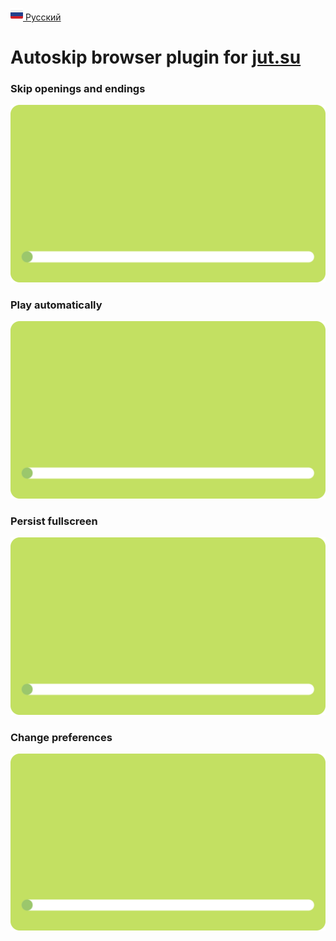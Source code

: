 [<img src="assets/ru.svg" alt="RU Flag" width="20"/> Русский](https://github.com/kerdl/jutsuper/blob/main/README-RU.md)


# Autoskip browser plugin for [jut.su](https://jut.su/)

### Skip openings and endings
<picture>
  <p align="left">
    <img src="assets/autoskip-element.svg" width="600px"/>
  </p>
</picture>

### Play automatically
<picture>
  <p align="left">
    <img src="assets/autoskip-element.svg" width="600px"/>
  </p>
</picture>

### Persist fullscreen
<picture>
  <p align="left">
    <img src="assets/autoskip-element.svg" width="600px"/>
  </p>
</picture>

### Change preferences
<picture>
  <p align="left">
    <img src="assets/autoskip-element.svg" width="600px"/>
  </p>
</picture>